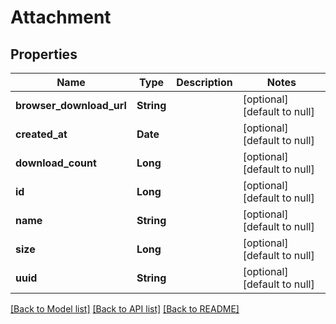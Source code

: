 # Attachment
## Properties

| Name | Type | Description | Notes |
|------------ | ------------- | ------------- | -------------|
| **browser\_download\_url** | **String** |  | [optional] [default to null] |
| **created\_at** | **Date** |  | [optional] [default to null] |
| **download\_count** | **Long** |  | [optional] [default to null] |
| **id** | **Long** |  | [optional] [default to null] |
| **name** | **String** |  | [optional] [default to null] |
| **size** | **Long** |  | [optional] [default to null] |
| **uuid** | **String** |  | [optional] [default to null] |

[[Back to Model list]](../README.md#documentation-for-models) [[Back to API list]](../README.md#documentation-for-api-endpoints) [[Back to README]](../README.md)

